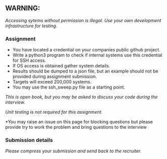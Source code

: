 ## WARNING: 
*Accessing sytems without permission is illegal.  Use your own development infrastructure for testing.*  

### Assignment
- You have located a credential on your companies public github project.  
- Write a python3 program to check if internal systems use this credential for SSH access.   
- If OS access is obtained gather system details.  
- Results should be dumped to a json file, but an example should not be provided during assignment submission. 
- Targets will exceed 200,000 systems. 
- You may use the ssh_sweep.py file as a starting point.

*This is open book, but you may be asked to discuss your code during the interview.*  

*Unit testing is not required for this assignment.*

*You may raise an issue on this page for blocking questions but please provide try to work the problem and bring questions to the interview

### Submission details
*Please compress your submission and send back to the recruiter.*
